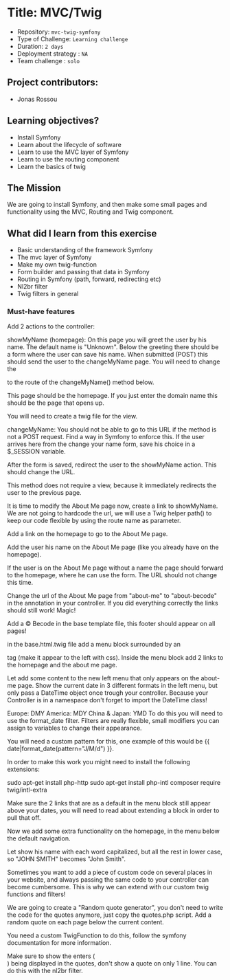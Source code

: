 # Title: MVC/Twig

- Repository: `mvc-twig-symfony`
- Type of Challenge: `Learning challenge`
- Duration: `2 days`
- Deployment strategy : `NA`
- Team challenge : `solo`

## Project contributors:
- Jonas Rossou

## Learning objectives?
- Install Symfony
- Learn about the lifecycle of software
- Learn to use the MVC layer of Symfony
- Learn to use the routing component
- Learn the basics of twig

## The Mission
We are going to install Symfony, and then make some small pages and functionality using the MVC, Routing and Twig component.

## What did I learn from this exercise
- Basic understanding of the framework Symfony
- The mvc layer of Symfony
- Make my own twig-function
- Form builder and passing that data in Symfony
- Routing in Symfony (path, forward, redirecting etc)
- Nl2br filter
- Twig filters in general

### Must-have features
Add 2 actions to the controller:

showMyName (homepage): On this page you will greet the user by his name. The default name is "Unknown".
Below the greeting there should be a form where the user can save his name. When submitted (POST) this should send the user to the changeMyName page. You will need to change the <form action=""> to the route of the changeMyName() method below.

This page should be the homepage. If you just enter the domain name this should be the page that opens up.

You will need to create a twig file for the view.

changeMyName: You should not be able to go to this URL if the method is not a POST request. Find a way in Symfony to enforce this.
If the user arrives here from the change your name form, save his choice in a $_SESSION variable.

After the form is saved, redirect the user to the showMyName action. This should change the URL.

This method does not require a view, because it immediately redirects the user to the previous page.

It is time to modify the About Me page now, create a link to showMyName. We are not going to hardcode the url, we will use a Twig helper path() to keep our code flexible by using the route name as parameter.

Add a link on the homepage to go to the About Me page.

Add the user his name on the About Me page (like you already have on the homepage).

If the user is on the About Me page without a name the page should forward to the homepage, where he can use the form. The URL should not change this time.

Change the url of the About Me page from "about-me" to "about-becode" in the annotation in your controller. If you did everything correctly the links should still work! Magic!

Add a © Becode in the base template file, this footer should appear on all pages!

in the base.html.twig file add a menu block surrounded by an <aside> tag (make it appear to the left with css).
Inside the menu block add 2 links to the homepage and the about me page.

Let add some content to the new left menu that only appears on the about-me page. Show the current date in 3 different formats in the left menu, but only pass a DateTime object once trough your controller. Because your Controller is in a namespace don't forget to import the DateTime class!

Europe: DMY
America: MDY
China & Japan: YMD
To do this you will need to use the format_date filter. Filters are really flexible, small modifiers you can assign to variables to change their appearance.

You will need a custom pattern for this, one example of this would be {{ date|format_date(pattern="J/M/d") }}.

In order to make this work you might need to install the following extensions:

sudo apt-get install php-http sudo apt-get install php-intl composer require twig/intl-extra

Make sure the 2 links that are as a default in the menu block still appear above your dates, you will need to read about extending a block in order to pull that off.

Now we add some extra functionality on the homepage, in the menu below the default navigation.

Let show his name with each word capitalized, but all the rest in lower case, so "JOHN SMITH" becomes "John Smith".

Sometimes you want to add a piece of custom code on several places in your website, and always passing the same code to your controller can become cumbersome. This is why we can extend with our custom twig functions and filters!

We are going to create a "Random quote generator", you don't need to write the code for the quotes anymore, just copy the quotes.php script. Add a random quote on each page below the current content.

You need a custom TwigFunction to do this, follow the symfony documentation for more information.

Make sure to show the enters (<br>) being displayed in the quotes, don't show a quote on only 1 line. You can do this with the nl2br filter.




